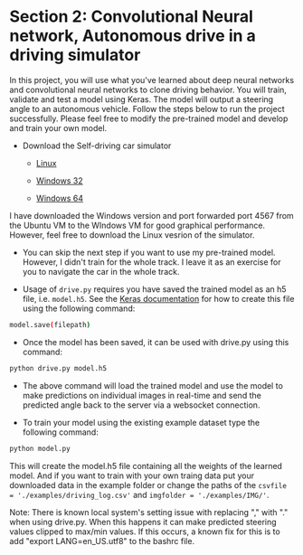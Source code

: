 # Section 2: Convolutional Neural network, Autonomous drive in a driving simulator

In this project, you will use what you've learned about deep neural networks and convolutional neural networks to clone driving behavior. You will train, validate and test a model using Keras. The model will output a steering angle to an autonomous vehicle. Follow the steps below to run the project successfully. Please feel free to modify the pre-trained model and develop and train your own model.

* Download the Self-driving car simulator

  * [Linux](https://d17h27t6h515a5.cloudfront.net/topher/2016/November/5831f0f7_simulator-linux/simulator-linux.zip)

  * [Windows 32](https://d17h27t6h515a5.cloudfront.net/topher/2016/November/5831f4b6_simulator-windows-32/simulator-windows-32.zip) 

  * [Windows 64](https://d17h27t6h515a5.cloudfront.net/topher/2016/November/5831f3a4_simulator-windows-64/simulator-windows-64.zip)

I have downloaded the Windows version and port forwarded port 4567 from the Ubuntu VM to the WIndows VM for good graphical performance. However, feel free to download the Linux vesrion of the simulator.

* You can skip the next step if you want to use my pre-trained model. However, I didn't train for the whole track. I leave it as an exercise for you to navigate the car in the whole track. 

* Usage of `drive.py` requires you have saved the trained model as an h5 file, i.e. `model.h5`. See the [Keras documentation](https://keras.io/getting-started/faq/#how-can-i-save-a-keras-model) for how to create this file using the following command:
```sh
model.save(filepath)
```

* Once the model has been saved, it can be used with drive.py using this command:

```sh
python drive.py model.h5
```

* The above command will load the trained model and use the model to make predictions on individual images in real-time and send the predicted angle back to the server via a websocket connection.

* To train your model using the existing example dataset type the following command:

```sh
python model.py
```

This will create the model.h5 file containing all the weights of the learned model. And if you want to train with your own traing data put your downloaded data in the example folder or change the paths of the ```csvfile = './examples/driving_log.csv'``` and ```imgfolder = './examples/IMG/'```.

Note: There is known local system's setting issue with replacing "," with "." when using drive.py. When this happens it can make predicted steering values clipped to max/min values. If this occurs, a known fix for this is to add "export LANG=en_US.utf8" to the bashrc file.


